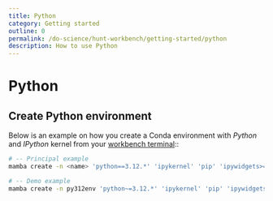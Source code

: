 ```yaml
---
title: Python
category: Getting started
outline: 0
permalink: /do-science/hunt-workbench/getting-started/python
description: How to use Python
---
```


# Python

<!-- 

- How to recreate py310 environment
- Which packages are preinstalled in py310 environment

 -->

## Create Python environment

Below is an example on how you create a Conda environment with _Python_ and _IPython_ kernel from your [workbench terminal](/do-science/hunt-workbench/faq/#terminal)::

```bash
# -- Principal example 
mamba create -n <name> 'python==3.12.*' 'ipykernel' 'pip' 'ipywidgets>=8.0.2,<9.0.0'

# -- Demo example
mamba create -n py312env 'python~=3.12.*' 'ipykernel' 'pip' 'ipywidgets>=8.0.2,<9.0.0'
```
